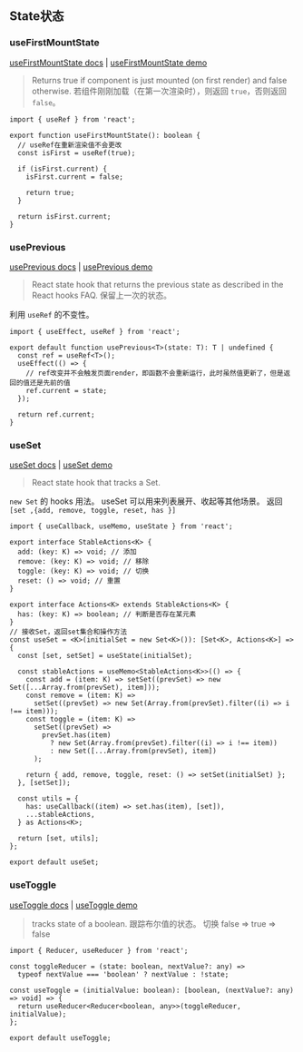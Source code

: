 ## State状态

### useFirstMountState

[useFirstMountState docs](https://github.com/streamich/react-use/blob/master/docs/useFirstMountState.md "https://streamich.github.io/react-use/?path=/story/state-usefirstmountstate--docs") | [useFirstMountState demo](https://streamich.github.io/react-use/?path=/story/state-usefirstmountstate--demo "https://streamich.github.io/react-use/?path=/story/state-usefirstmountstate--demo")

> Returns true if component is just mounted (on first render) and false otherwise. 若组件刚刚加载（在第一次渲染时），则返回 `true`，否则返回 `false`。

```tsx
import { useRef } from 'react';

export function useFirstMountState(): boolean {
  // useRef在重新渲染值不会更改
  const isFirst = useRef(true);

  if (isFirst.current) {
    isFirst.current = false;

    return true;
  }

  return isFirst.current;
}

```

### usePrevious

[usePrevious docs](https://streamich.github.io/react-use/?path=/story/state-useprevious--docs "https://streamich.github.io/react-use/?path=/story/state-useprevious--docs") | [usePrevious demo](https://streamich.github.io/react-use/?path=/story/state-useprevious--demo "https://streamich.github.io/react-use/?path=/story/state-useprevious--demo")

> React state hook that returns the previous state as described in the React hooks FAQ. 保留上一次的状态。

利用 `useRef` 的不变性。

```tsx
import { useEffect, useRef } from 'react';

export default function usePrevious<T>(state: T): T | undefined {
  const ref = useRef<T>();
  useEffect(() => {
    // ref改变并不会触发页面render，即函数不会重新运行，此时虽然值更新了，但是返回的值还是先前的值
    ref.current = state;
  });

  return ref.current;
}

```

### useSet

[useSet docs](https://link.juejin.cn/?target=https%3A%2F%2Fstreamich.github.io%2Freact-use%2F%3Fpath%3D%2Fstory%2Fstate-useset--docs "https://streamich.github.io/react-use/?path=/story/state-useset--docs") | [useSet demo](https://link.juejin.cn/?target=https%3A%2F%2Fstreamich.github.io%2Freact-use%2F%3Fpath%3D%2Fstory%2Fstate-useset--demo "https://streamich.github.io/react-use/?path=/story/state-useset--demo")

> React state hook that tracks a Set.

`new Set` 的 hooks 用法。 useSet 可以用来列表展开、收起等其他场景。 返回 `[set ,{add, remove, toggle, reset, has }]`

```tsx
import { useCallback, useMemo, useState } from 'react';

export interface StableActions<K> {
  add: (key: K) => void; // 添加
  remove: (key: K) => void; // 移除
  toggle: (key: K) => void; // 切换
  reset: () => void; // 重置
}

export interface Actions<K> extends StableActions<K> {
  has: (key: K) => boolean; // 判断是否存在某元素
}
// 接收Set，返回set集合和操作方法
const useSet = <K>(initialSet = new Set<K>()): [Set<K>, Actions<K>] => {
  const [set, setSet] = useState(initialSet);

  const stableActions = useMemo<StableActions<K>>(() => {
    const add = (item: K) => setSet((prevSet) => new Set([...Array.from(prevSet), item]));
    const remove = (item: K) =>
      setSet((prevSet) => new Set(Array.from(prevSet).filter((i) => i !== item)));
    const toggle = (item: K) =>
      setSet((prevSet) =>
        prevSet.has(item)
          ? new Set(Array.from(prevSet).filter((i) => i !== item))
          : new Set([...Array.from(prevSet), item])
      );

    return { add, remove, toggle, reset: () => setSet(initialSet) };
  }, [setSet]);

  const utils = {
    has: useCallback((item) => set.has(item), [set]),
    ...stableActions,
  } as Actions<K>;

  return [set, utils];
};

export default useSet;

```

### useToggle

[useToggle docs](https://streamich.github.io/react-use/?path=/story/state-usetoggle--docs "https://streamich.github.io/react-use/?path=/story/state-usetoggle--docs") | [useToggle demo](https://streamich.github.io/react-use/?path=/story/state-usetoggle--demo "https://streamich.github.io/react-use/?path=/story/state-usetoggle--demo")

> tracks state of a boolean. 跟踪布尔值的状态。 切换 false => true => false

```tsx
import { Reducer, useReducer } from 'react';

const toggleReducer = (state: boolean, nextValue?: any) =>
  typeof nextValue === 'boolean' ? nextValue : !state;

const useToggle = (initialValue: boolean): [boolean, (nextValue?: any) => void] => {
  return useReducer<Reducer<boolean, any>>(toggleReducer, initialValue);
};

export default useToggle;

```
